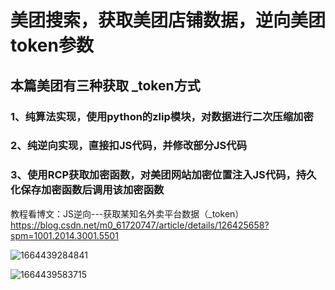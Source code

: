 
# 美团搜索，获取美团店铺数据，逆向美团token参数

## 本篇美团有三种获取 _token方式
### 1、纯算法实现，使用python的zlip模块，对数据进行二次压缩加密
### 2、纯逆向实现，直接扣JS代码，并修改部分JS代码
### 3、使用RCP获取加密函数，对美团网站加密位置注入JS代码，持久化保存加密函数后调用该加密函数

教程看博文：JS逆向---获取某知名外卖平台数据（_token）
https://blog.csdn.net/m0_61720747/article/details/126425658?spm=1001.2014.3001.5501

![1664439284841](https://user-images.githubusercontent.com/103317042/192977963-f360fe75-c044-4bca-bddf-6d9346e1a5d7.jpg)


![1664439583715](https://user-images.githubusercontent.com/103317042/192978996-25f1e079-c47f-4b69-bee4-d817f636e286.jpg)


